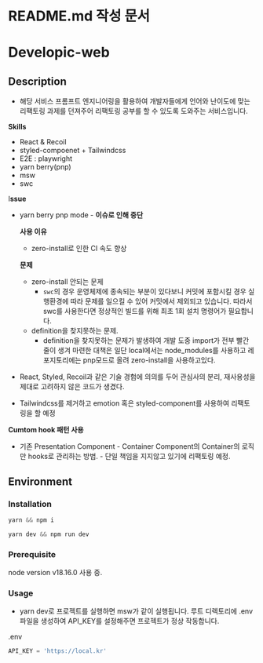 # README.md 작성 문서

# Developic-web

## **Description**

- 해당 서비스 프롬프트 엔지니어링을 활용하여 개발자들에게 언어와 난이도에 맞는 리팩토링 과제를 던져주어 리팩토링 공부를 할 수 있도록 도와주는 서비스입니다.

**Skills**

- React & Recoil
- styled-compoenet + Tailwindcss
- E2E : playwright
- yarn berry(pnp)
- msw
- swc

I**ssue**

- yarn berry pnp mode - **이슈로 인해 중단**
    
    **사용 이유**
    
    - zero-install로 인한 CI 속도 향상
    
    **문제**
    
    - zero-install 안되는 문제
        - `swc`의 경우 운영체제에 종속되는 부분이 있다보니 커밋에 포함시킬 경우 실행환경에 따라 문제를 일으킬 수 있어 커밋에서 제외되고 있습니다. 따라서 swc를 사용한다면 정상적인 빌드를 위해 최초 1회 설치 명령어가 필요합니다.
    - definition을 찾지못하는 문제.
        - definition을 찾지못하는 문제가 발생하여 개발 도중 import가 전부 빨간 줄이 생겨 마련한 대책은 일단 local에서는 node_modules를 사용하고 레포지토리에는 pnp모드로 올려 zero-install을 사용하고있다.
- React, Styled, Recoil과 같은 기술 경험에 의의를 두어 관심사의 분리, 재사용성을 제대로 고려하지 않은 코드가 생겼다.
- Tailwindcss를 제거하고 emotion 혹은 styled-component를 사용하여 리팩토링을 할 예정

**Cumtom hook 패턴 사용**

- 기존 Presentation Component - Container Component의 Container의 로직만 hooks로 관리하는 방법. - 단일 책임을 지지않고 있기에 리팩토링 예정.

## **Environment**

### **Installation**

```jsx
yarn && npm i
```

```jsx
yarn dev && npm run dev
```

### **Prerequisite**

node version v18.16.0 사용 중.


### **Usage**

- yarn dev로 프로젝트를 실행하면 msw가 같이 실행됩니다. 루트 디렉토리에 .env 파일을 생성하여 API_KEY를 설정해주면 프로젝트가 정상 작동합니다.

.env

```jsx
API_KEY = 'https://local.kr'
```
